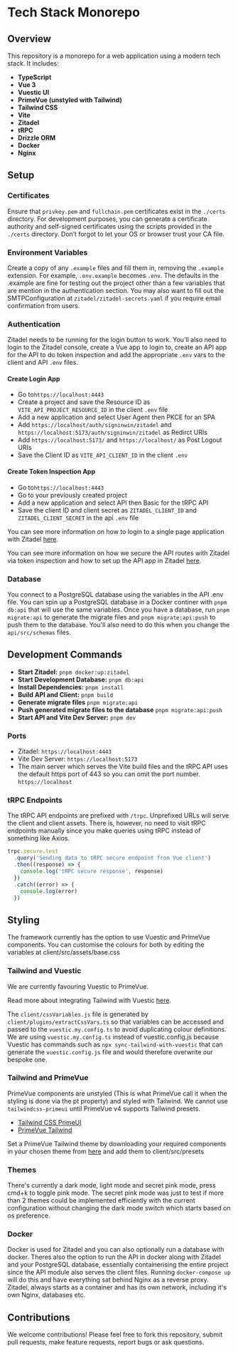 # Tech Stack Monorepo

## Overview

This repository is a monorepo for a web application using a modern tech stack. It includes:

- **TypeScript**
- **Vue 3**
- **Vuestic UI**
- **PrimeVue (unstyled with Tailwind)**
- **Tailwind CSS**
- **Vite**
- **Zitadel**
- **tRPC**
- **Drizzle ORM**
- **Docker**
- **Nginx**

## Setup

### Certificates

Ensure that `privkey.pem` and `fullchain.pem` certificates exist in the `./certs` directory. For development purposes, you can generate a certificate authority and self-signed certificates using the scripts provided in the `./certs` directory. Don’t forgot to let your OS or browser trust your CA file.

### Environment Variables

Create a copy of any `.example` files and fill them in, removing the `.example` extension. For example, `.env.example` becomes `.env`. The defaults in the .example are fine for testing out the project other than a few variables that are mention in the authentication section. You may also want to fill out the SMTPConfiguration at `zitadel/zitadel-secrets.yaml` if you require email confirmation from users.

### Authentication

Zitadel needs to be running for the login button to work.
You'll also need to login to the Zitadel console, create a Vue app to login to, create an API app for the API to do token inspection and add the appropriate `.env` vars to the client and API `.env` files.

#### Create Login App

- Go to`https://localhost:4443`
- Create a project and save the Resource ID as `VITE_API_PROJECT_RESOURCE_ID` in the client `.env` file
- Add a new application and select User Agent then PKCE for an SPA
- Add `https://localhost/auth/signinwin/zitadel` and `https://localhost:5173/auth/signinwin/zitadel` as Redirct URIs
- Add `https://localhost:5173/` and `https://localhost/` as Post Logout URIs
- Save the Client ID as `VITE_API_CLIENT_ID` in the client `.env`

#### Create Token Inspection App

- Go to`https://localhost:4443`
- Go to your previously created project
- Add a new application and select API then Basic for the tRPC API
- Save the client ID and client secret as `ZITADEL_CLIENT_ID` and `ZITADEL_CLIENT_SECRET` in the api `.env` file

You can see more information on how to login to a single page application with Zitadel [here](https://zitadel.com/docs/examples/login/vue).

You can see more information on how we secure the API routes with Zitadel via token inspection and how to set up the API app in Zitadel [here](https://zitadel.com/blog/testing-token-introspection-with-postman).

### Database

You connect to a PostgreSQL database using the variables in the API .env file. You can spin up a PostgreSQL database in a Docker continer with `pnpm db:api` that will use the same variables. Once you have a database, run `pnpm migrate:api` to generate the migrate files and `pnpm migrate:api:push` to push them to the database. You'll also need to do this when you change the `api/src/schemas` files.

## Development Commands

- **Start Zitadel:** `pnpm docker:up:zitadel`
- **Start Development Database:** `pnpm db:api`
- **Install Dependencies:** `pnpm install`
- **Build API and Client:** `pnpm build`
- **Generate migrate files** `pnpm migrate:api`
- **Push generated migrate files to the database** `pnpm migrate:api:push`
- **Start API and Vite Dev Server:** `pnpm dev`

### Ports

- Zitadel: `https://localhost:4443`
- Vite Dev Server: `https://localhost:5173`
- The main server which serves the Vite build files and the tRPC API uses the default https port of 443 so you can omit the port number. `https://localhost`

### tRPC Endpoints

The tRPC API endpoints are prefixed with `/trpc`. Unprefixed URLs will serve the client and client assets. There is, however, no need to visit tRPC endpoints manually since you make queries using tRPC instead of something like Axios.

```typescript
trpc.secure.test
  .query('Sending data to tRPC secure endpoint from Vue client')
  .then((response) => {
    console.log('tRPC secure response', response)
  })
  .catch((error) => {
    console.log(error)
  })
```

## Styling

The framework currently has the option to use Vuestic and PrimeVue components. You can customise the colours for both by editing the variables at client/src/assets/base.css

### Tailwind and Vuestic

We are currently favouring Vuestic to PrimeVue.

Read more about integrating Tailwind with Vuestic [here](https://ui.vuestic.dev/styles/tailwind).

The `client/cssVariables.js` file is generated by `client/plugins/extractCssVars.ts` so that variables can be accessed and passed to the `vuestic.my.config.ts` to avoid duplicating colour definitions. We are using `vuestic.my.config.ts` instead of vuestic.config.js because Vuestic has commands such as `npx sync-tailwind-with-vuestic` that can generate the `vuestic.config.js` file and would therefore overwrite our bespoke one.

### Tailwind and PrimeVue

PrimeVue components are unstyled (This is what PrimeVue call it when the styling is done via the pt property) and styled with Tailwind. We cannot use `tailwindcss-primeui` until PrimeVue v4 supports Tailwind presets.

- [Tailwind CSS PrimeUI](https://github.com/primefaces/tailwindcss-primeui)
- [PrimeVue Tailwind](https://primevue.org/tailwind/)

Set a PrimeVue Tailwind theme by downloading your required components in your chosen theme from [here](https://tailwind.primevue.org/builder/) and add them to client/src/presets

### Themes

There's currently a dark mode, light mode and secret pink mode, press cmd+k to toggle pink mode. The secret pink mode was just to test if more than 2 themes could be implemented efficiently with the current configuration without changing the dark mode switch which starts based on os preference.

### Docker

Docker is used for Zitadel and you can also optionally run a database with docker. Theres also the option to run the API in docker along with Zitadel and your PostgreSQL database, essentially containerising the entire project since the API module also serves the client files. Running `docker-compose up` will do this and have everything sat behind Nginx as a reverse proxy. Zitadel, always starts as a container and has its own network, including it's own Nginx, databases etc.

## Contributions

We welcome contributions! Please feel free to fork this repository, submit pull requests, make feature requests, report bugs or ask questions.
